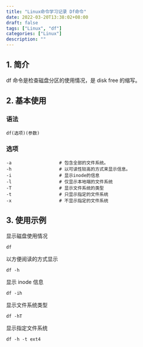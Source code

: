 ```yaml
---
title: "Linux命令学习记录 Df命令"
date: 2022-03-20T13:38:02+08:00
draft: false
tags: ["Linux", "df"]
categories: ["Linux"]
description: ""
---
```


## 1. 简介

df 命令是检查磁盘分区的使用情况，是 disk free 的缩写。

## 2. 基本使用

### 语法

```
df(选项)(参数)
```

### 选项

```
-a                  # 包含全部的文件系统。
-h                  # 以可读性较高的方式来显示信息。
-i                  # 显示inode的信息
-l                  # 仅显示本地端的文件系统
-T                  # 显示文件系统的类型
-t                  # 只显示指定的文件系统
-x                  # 不显示指定的文件系统
```

## 3. 使用示例

显示磁盘使用情况

```
df
```

以方便阅读的方式显示

```
df -h
```

显示 inode 信息

```
df -ih
```

显示文件系统类型

```
df -hT
```

显示指定文件系统

```
df -h -t ext4
```

